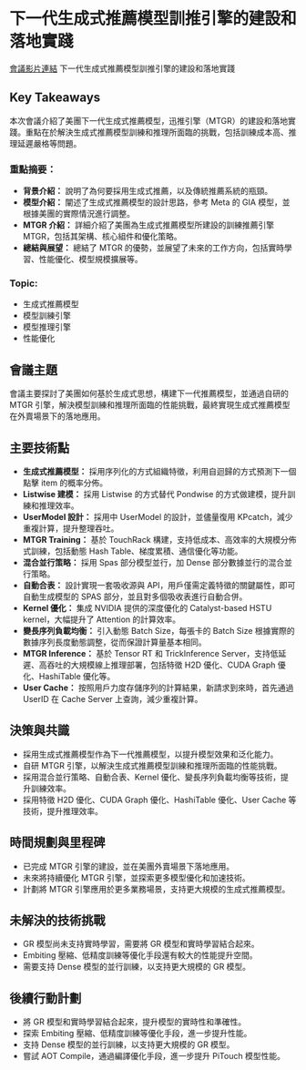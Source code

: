 # 下一代生成式推薦模型訓推引擎的建設和落地實踐
[會議影片連結](https://www.nvidia.com/gtc/session-catalog/?search=%E4%B8%8B%E4%B8%80%E4%BB%A3%E7%94%9F%E6%88%90%E5%BC%8F%E6%8E%A8%E8%8D%90%E6%A8%A1%E5%9E%8B%E8%AE%AD%E6%8E%A8%E5%BC%95%E6%93%8E%E7%9A%84%E5%BB%BA%E8%AE%BE%E5%92%8C%E8%90%BD%E5%9C%B0%E5%AE%9E%E8%B7%B5&tab.catalogallsessionstab=16566177511100015Kus#/session/1734091150868001dcjp)
下一代生成式推薦模型訓推引擎的建設和落地實踐

## Key Takeaways
本次會議介紹了美團下一代生成式推薦模型，迅推引擎（MTGR）的建設和落地實踐。重點在於解決生成式推薦模型訓練和推理所面臨的挑戰，包括訓練成本高、推理延遲嚴格等問題。
### 重點摘要：
*   **背景介紹：** 說明了為何要採用生成式推薦，以及傳統推薦系統的瓶頸。
*   **模型介紹：** 闡述了生成式推薦模型的設計思路，參考 Meta 的 GIA 模型，並根據美團的實際情況進行調整。
*   **MTGR 介紹：** 詳細介紹了美團為生成式推薦模型所建設的訓練推薦引擎 MTGR，包括其架構、核心組件和優化策略。
*   **總結與展望：** 總結了 MTGR 的優勢，並展望了未來的工作方向，包括實時學習、性能優化、模型規模擴展等。
### Topic:
*   生成式推薦模型
*   模型訓練引擎
*   模型推理引擎
*   性能優化

## 會議主題
會議主要探討了美團如何基於生成式思想，構建下一代推薦模型，並通過自研的 MTGR 引擎，解決模型訓練和推理所面臨的性能挑戰，最終實現生成式推薦模型在外賣場景下的落地應用。

## 主要技術點
*   **生成式推薦模型：** 採用序列化的方式組織特徵，利用自迴歸的方式預測下一個點擊 item 的概率分佈。
*   **Listwise 建模：** 採用 Listwise 的方式替代 Pondwise 的方式做建模，提升訓練和推理效率。
*   **UserModel 設計：** 採用中 UserModel 的設計，並儘量復用 KPcatch，減少重複計算，提升整理吞吐。
*   **MTGR Training：** 基於 TouchRack 構建，支持低成本、高效率的大規模分佈式訓練，包括動態 Hash Table、梯度累積、通信優化等功能。
*   **混合並行策略：** 採用 Spas 部分模型並行，加 Dense 部分數據並行的混合並行策略。
*   **自動合表：** 設計實現一套吸收源與 API，用戶僅需定義特徵的關鍵屬性，即可自動生成模型的 SPAS 部分，並且對多個吸收表進行自動合併。
*   **Kernel 優化：** 集成 NVIDIA 提供的深度優化的 Catalyst-based HSTU kernel，大幅提升了 Attention 的計算效率。
*   **變長序列負載均衡：** 引入動態 Batch Size，每張卡的 Batch Size 根據實際的數據序列長度動態調整，從而保證計算量基本相同。
*   **MTGR Inference：** 基於 Tensor RT 和 TrickInference Server，支持低延遲、高吞吐的大規模線上推理部署，包括特徵 H2D 優化、CUDA Graph 優化、HashiTable 優化等。
*   **User Cache：** 按照用戶力度存儲序列的計算結果，新請求到來時，首先通過 UserID 在 Cache Server 上查詢，減少重複計算。

## 決策與共識
*   採用生成式推薦模型作為下一代推薦模型，以提升模型效果和泛化能力。
*   自研 MTGR 引擎，以解決生成式推薦模型訓練和推理所面臨的性能挑戰。
*   採用混合並行策略、自動合表、Kernel 優化、變長序列負載均衡等技術，提升訓練效率。
*   採用特徵 H2D 優化、CUDA Graph 優化、HashiTable 優化、User Cache 等技術，提升推理效率。

## 時間規劃與里程碑
*   已完成 MTGR 引擎的建設，並在美團外賣場景下落地應用。
*   未來將持續優化 MTGR 引擎，並探索更多模型優化和加速技術。
*   計劃將 MTGR 引擎應用於更多業務場景，支持更大規模的生成式推薦模型。

## 未解決的技術挑戰
*   GR 模型尚未支持實時學習，需要將 GR 模型和實時學習結合起來。
*   Embiting 壓縮、低精度訓練等優化手段還有較大的性能提升空間。
*   需要支持 Dense 模型的並行訓練，以支持更大規模的 GR 模型。

## 後續行動計劃
*   將 GR 模型和實時學習結合起來，提升模型的實時性和準確性。
*   探索 Embiting 壓縮、低精度訓練等優化手段，進一步提升性能。
*   支持 Dense 模型的並行訓練，以支持更大規模的 GR 模型。
*   嘗試 AOT Compile，通過編譯優化手段，進一步提升 PiTouch 模型性能。
